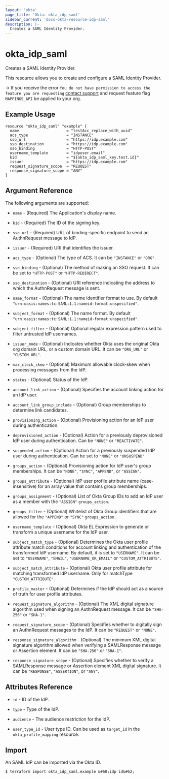 ```yaml
---
layout: 'okta'
page_title: 'Okta: okta_idp_saml'
sidebar_current: 'docs-okta-resource-idp-saml'
description: |-
  Creates a SAML Identity Provider.
---
```


# okta_idp_saml

Creates a SAML Identity Provider.

This resource allows you to create and configure a SAML Identity Provider.

-> If you receive the error `You do not have permission to access the feature
you are requesting` [contact support](mailto:dev-inquiries@okta.com) and
request feature flag `MAPPINGS_API` be applied to your org.

## Example Usage

```hcl
resource "okta_idp_saml" "example" {
  name                     = "testAcc_replace_with_uuid"
  acs_type                 = "INSTANCE"
  sso_url                  = "https://idp.example.com"
  sso_destination          = "https://idp.example.com"
  sso_binding              = "HTTP-POST"
  username_template        = "idpuser.email"
  kid                      = "${okta_idp_saml_key.test.id}"
  issuer                   = "https://idp.example.com"
  request_signature_scope  = "REQUEST"
  response_signature_scope = "ANY"
}
```

## Argument Reference

The following arguments are supported:

- `name` - (Required) The Application's display name.

- `kid` - (Required) The ID of the signing key.

- `sso_url` - (Required) URL of binding-specific endpoint to send an AuthnRequest message to IdP.

- `issuer` - (Required) URI that identifies the issuer.

- `acs_type` - (Optional) The type of ACS. It can be `"INSTANCE"` or `"ORG"`.

- `sso_binding` - (Optional) The method of making an SSO request. It can be set to `"HTTP-POST"` or `"HTTP-REDIRECT"`.

- `sso_destination` - (Optional) URI reference indicating the address to which the AuthnRequest message is sent.

- `name_format` - (Optional) The name identifier format to use. By default `"urn:oasis:names:tc:SAML:1.1:nameid-format:unspecified"`.

- `subject_format` - (Optional) The name format. By default `"urn:oasis:names:tc:SAML:1.1:nameid-format:unspecified"`.

- `subject_filter` - (Optional) Optional regular expression pattern used to filter untrusted IdP usernames.

- `issuer_mode` - (Optional) Indicates whether Okta uses the original Okta org domain URL, or a custom domain URL. It can be `"ORG_URL"` or `"CUSTOM_URL"`.

- `max_clock_skew` - (Optional) Maximum allowable clock-skew when processing messages from the IdP.

- `status` - (Optional) Status of the IdP.

- `account_link_action` - (Optional) Specifies the account linking action for an IdP user.

- `account_link_group_include` - (Optional) Group memberships to determine link candidates.

- `provisioning_action` - (Optional) Provisioning action for an IdP user during authentication.

- `deprovisioned_action` - (Optional) Action for a previously deprovisioned IdP user during authentication. Can be `"NONE"` or `"REACTIVATE"`.

- `suspended_action` - (Optional) Action for a previously suspended IdP user during authentication. Can be set to `"NONE"` or `"UNSUSPEND"`

- `groups_action` - (Optional) Provisioning action for IdP user's group memberships. It can be `"NONE"`, `"SYNC"`, `"APPEND"`, or `"ASSIGN"`.

- `groups_attribute` - (Optional) IdP user profile attribute name (case-insensitive) for an array value that contains group memberships.

- `groups_assignment` - (Optional) List of Okta Group IDs to add an IdP user as a member with the `"ASSIGN"` `groups_action`.

- `groups_filter` - (Optional) Whitelist of Okta Group identifiers that are allowed for the `"APPEND"` or `"SYNC"` `groups_action`.

- `username_template` - (Optional) Okta EL Expression to generate or transform a unique username for the IdP user.

- `subject_match_type` - (Optional) Determines the Okta user profile attribute match conditions for account linking and authentication of the transformed IdP username. By default, it is set to `"USERNAME"`. It can be set to `"USERNAME"`, `"EMAIL"`, `"USERNAME_OR_EMAIL"` or `"CUSTOM_ATTRIBUTE"`.

- `subject_match_attribute` - (Optional) Okta user profile attribute for matching transformed IdP username. Only for matchType `"CUSTOM_ATTRIBUTE"`.

- `profile_master` - (Optional) Determines if the IdP should act as a source of truth for user profile attributes.

- `request_signature_algorithm` - (Optional) The XML digital signature algorithm used when signing an AuthnRequest message. It can be `"SHA-256"` or `"SHA-1"`.

- `request_signature_scope` - (Optional) Specifies whether to digitally sign an AuthnRequest messages to the IdP. It can be `"REQUEST"` or `"NONE"`.

- `response_signature_algorithm` - (Optional) The minimum XML digital signature algorithm allowed when verifying a SAMLResponse message or Assertion element. It can be `"SHA-256"` or `"SHA-1"`.

- `response_signature_scope` - (Optional) Specifies whether to verify a SAMLResponse message or Assertion element XML digital signature. It can be `"RESPONSE"`, `"ASSERTION"`, or `"ANY"`.

## Attributes Reference

- `id` - ID of the IdP.

- `type` - Type of the IdP.

- `audience` - The audience restriction for the IdP.

- `user_type_id` - User type ID. Can be used as `target_id` in the `okta_profile_mapping` resource.

## Import

An SAML IdP can be imported via the Okta ID.

```
$ terraform import okta_idp_saml.example &#60;idp id&#62;
```
